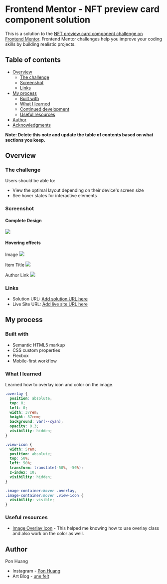 # Frontend Mentor - NFT preview card component solution

This is a solution to the [NFT preview card component challenge on Frontend Mentor](https://www.frontendmentor.io/challenges/nft-preview-card-component-SbdUL_w0U). Frontend Mentor challenges help you improve your coding skills by building realistic projects.

## Table of contents

- [Overview](#overview)
  - [The challenge](#the-challenge)
  - [Screenshot](#screenshot)
  - [Links](#links)
- [My process](#my-process)
  - [Built with](#built-with)
  - [What I learned](#what-i-learned)
  - [Continued development](#continued-development)
  - [Useful resources](#useful-resources)
- [Author](#author)
- [Acknowledgments](#acknowledgments)

**Note: Delete this note and update the table of contents based on what sections you keep.**

## Overview

### The challenge

Users should be able to:

- View the optimal layout depending on their device's screen size
- See hover states for interactive elements

### Screenshot

#### Complete Design

![](screenshot/complete.png)

#### Hovering effects

Image
![](screenshot/image-hover.png)

Item Title
![](screenshot/hovering-1.png)

Author Link
![](screenshot/hovering-2.png)

### Links

- Solution URL: [Add solution URL here](https://github.com/ponhuang/NFT-preview-card)
- Live Site URL: [Add live site URL here](https://ponhuang.github.io/NFT-preview-card/)

## My process

### Built with

- Semantic HTML5 markup
- CSS custom properties
- Flexbox
- Mobile-first workflow

### What I learned

Learned how to overlay icon and color on the image.

```css
.overlay {
  position: absolute;
  top: 0;
  left: 0;
  width: 37rem;
  height: 37rem;
  background: var(--cyan);
  opacity: 0.3;
  visibility: hidden;
}

.view-icon {
  width: 5rem;
  position: absolute;
  top: 50%;
  left: 50%;
  transform: translate(-50%, -50%);
  z-index: 10;
  visibility: hidden;
}

.image-container:hover .overlay,
.image-container:hover .view-icon {
  visibility: visible;
}
```

### Useful resources

- [Image Overlay Icon](https://www.w3schools.com/howto/howto_css_image_overlay_icon.asp) - This helped me knowing how to use overlay class and also work on the color as well.

## Author

Pon Huang

- Instagram - [Pon Huang](https://www.instagram.com/ponhuang/)
- Art Blog - [une felt](https://une722.wordpress.com)
